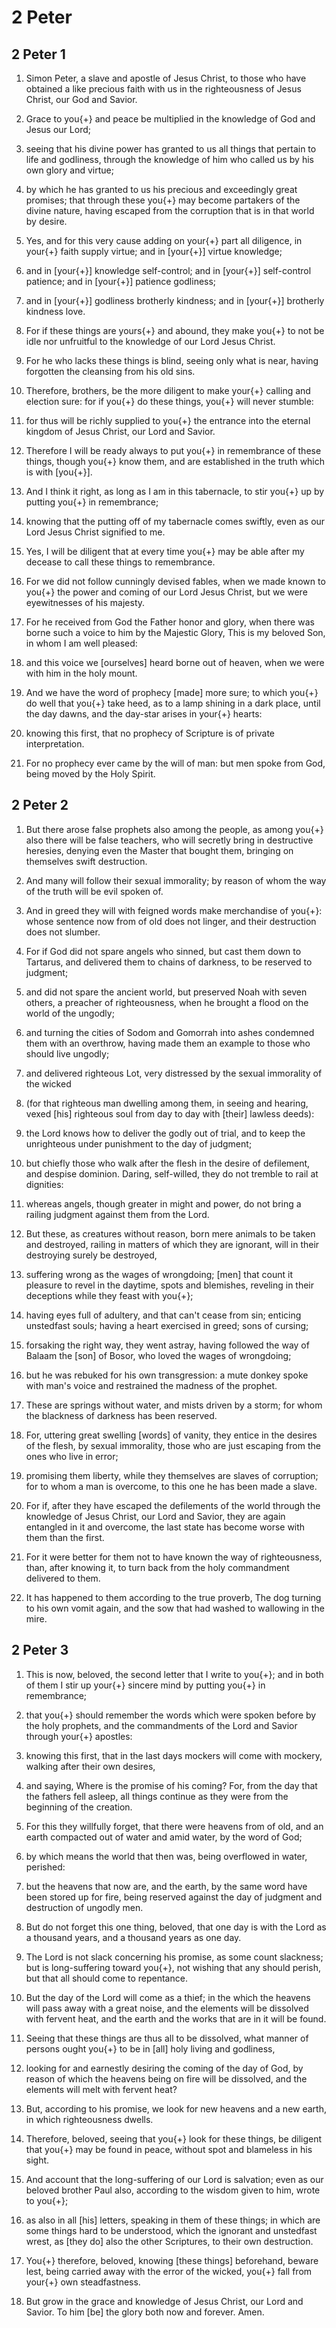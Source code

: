 # 2 Peter

## 2 Peter 1

1. Simon Peter, a slave and apostle of Jesus Christ, to those who have obtained a like precious faith with us in the righteousness of Jesus Christ, our God and Savior.

2. Grace to you{+} and peace be multiplied in the knowledge of God and Jesus our Lord;

3. seeing that his divine power has granted to us all things that pertain to life and godliness, through the knowledge of him who called us by his own glory and virtue;

4. by which he has granted to us his precious and exceedingly great promises; that through these you{+} may become partakers of the divine nature, having escaped from the corruption that is in that world by desire.

5. Yes, and for this very cause adding on your{+} part all diligence, in your{+} faith supply virtue; and in [your{+}] virtue knowledge;

6. and in [your{+}] knowledge self-control; and in [your{+}] self-control patience; and in [your{+}] patience godliness;

7. and in [your{+}] godliness brotherly kindness; and in [your{+}] brotherly kindness love.

8. For if these things are yours{+} and abound, they make you{+} to not be idle nor unfruitful to the knowledge of our Lord Jesus Christ.

9. For he who lacks these things is blind, seeing only what is near, having forgotten the cleansing from his old sins.

10. Therefore, brothers, be the more diligent to make your{+} calling and election sure: for if you{+} do these things, you{+} will never stumble:

11. for thus will be richly supplied to you{+} the entrance into the eternal kingdom of Jesus Christ, our Lord and Savior.

12. Therefore I will be ready always to put you{+} in remembrance of these things, though you{+} know them, and are established in the truth which is with [you{+}].

13. And I think it right, as long as I am in this tabernacle, to stir you{+} up by putting you{+} in remembrance;

14. knowing that the putting off of my tabernacle comes swiftly, even as our Lord Jesus Christ signified to me.

15. Yes, I will be diligent that at every time you{+} may be able after my decease to call these things to remembrance.

16. For we did not follow cunningly devised fables, when we made known to you{+} the power and coming of our Lord Jesus Christ, but we were eyewitnesses of his majesty.

17. For he received from God the Father honor and glory, when there was borne such a voice to him by the Majestic Glory, This is my beloved Son, in whom I am well pleased:

18. and this voice we [ourselves] heard borne out of heaven, when we were with him in the holy mount.

19. And we have the word of prophecy [made] more sure; to which you{+} do well that you{+} take heed, as to a lamp shining in a dark place, until the day dawns, and the day-star arises in your{+} hearts:

20. knowing this first, that no prophecy of Scripture is of private interpretation.

21. For no prophecy ever came by the will of man: but men spoke from God, being moved by the Holy Spirit.

## 2 Peter 2

1. But there arose false prophets also among the people, as among you{+} also there will be false teachers, who will secretly bring in destructive heresies, denying even the Master that bought them, bringing on themselves swift destruction.

2. And many will follow their sexual immorality; by reason of whom the way of the truth will be evil spoken of.

3. And in greed they will with feigned words make merchandise of you{+}: whose sentence now from of old does not linger, and their destruction does not slumber.

4. For if God did not spare angels who sinned, but cast them down to Tartarus, and delivered them to chains of darkness, to be reserved to judgment;

5. and did not spare the ancient world, but preserved Noah with seven others, a preacher of righteousness, when he brought a flood on the world of the ungodly;

6. and turning the cities of Sodom and Gomorrah into ashes condemned them with an overthrow, having made them an example to those who should live ungodly;

7. and delivered righteous Lot, very distressed by the sexual immorality of the wicked

8. (for that righteous man dwelling among them, in seeing and hearing, vexed [his] righteous soul from day to day with [their] lawless deeds):

9. the Lord knows how to deliver the godly out of trial, and to keep the unrighteous under punishment to the day of judgment;

10. but chiefly those who walk after the flesh in the desire of defilement, and despise dominion. Daring, self-willed, they do not tremble to rail at dignities:

11. whereas angels, though greater in might and power, do not bring a railing judgment against them from the Lord.

12. But these, as creatures without reason, born mere animals to be taken and destroyed, railing in matters of which they are ignorant, will in their destroying surely be destroyed,

13. suffering wrong as the wages of wrongdoing; [men] that count it pleasure to revel in the daytime, spots and blemishes, reveling in their deceptions while they feast with you{+};

14. having eyes full of adultery, and that can't cease from sin; enticing unstedfast souls; having a heart exercised in greed; sons of cursing;

15. forsaking the right way, they went astray, having followed the way of Balaam the [son] of Bosor, who loved the wages of wrongdoing;

16. but he was rebuked for his own transgression: a mute donkey spoke with man's voice and restrained the madness of the prophet.

17. These are springs without water, and mists driven by a storm; for whom the blackness of darkness has been reserved.

18. For, uttering great swelling [words] of vanity, they entice in the desires of the flesh, by sexual immorality, those who are just escaping from the ones who live in error;

19. promising them liberty, while they themselves are slaves of corruption; for to whom a man is overcome, to this one he has been made a slave.

20. For if, after they have escaped the defilements of the world through the knowledge of Jesus Christ, our Lord and Savior, they are again entangled in it and overcome, the last state has become worse with them than the first.

21. For it were better for them not to have known the way of righteousness, than, after knowing it, to turn back from the holy commandment delivered to them.

22. It has happened to them according to the true proverb, The dog turning to his own vomit again, and the sow that had washed to wallowing in the mire.

## 2 Peter 3

1. This is now, beloved, the second letter that I write to you{+}; and in both of them I stir up your{+} sincere mind by putting you{+} in remembrance;

2. that you{+} should remember the words which were spoken before by the holy prophets, and the commandments of the Lord and Savior through your{+} apostles:

3. knowing this first, that in the last days mockers will come with mockery, walking after their own desires,

4. and saying, Where is the promise of his coming? For, from the day that the fathers fell asleep, all things continue as they were from the beginning of the creation.

5. For this they willfully forget, that there were heavens from of old, and an earth compacted out of water and amid water, by the word of God;

6. by which means the world that then was, being overflowed in water, perished:

7. but the heavens that now are, and the earth, by the same word have been stored up for fire, being reserved against the day of judgment and destruction of ungodly men.

8. But do not forget this one thing, beloved, that one day is with the Lord as a thousand years, and a thousand years as one day.

9. The Lord is not slack concerning his promise, as some count slackness; but is long-suffering toward you{+}, not wishing that any should perish, but that all should come to repentance.

10. But the day of the Lord will come as a thief; in the which the heavens will pass away with a great noise, and the elements will be dissolved with fervent heat, and the earth and the works that are in it will be found.

11. Seeing that these things are thus all to be dissolved, what manner of persons ought you{+} to be in [all] holy living and godliness,

12. looking for and earnestly desiring the coming of the day of God, by reason of which the heavens being on fire will be dissolved, and the elements will melt with fervent heat?

13. But, according to his promise, we look for new heavens and a new earth, in which righteousness dwells.

14. Therefore, beloved, seeing that you{+} look for these things, be diligent that you{+} may be found in peace, without spot and blameless in his sight.

15. And account that the long-suffering of our Lord is salvation; even as our beloved brother Paul also, according to the wisdom given to him, wrote to you{+};

16. as also in all [his] letters, speaking in them of these things; in which are some things hard to be understood, which the ignorant and unstedfast wrest, as [they do] also the other Scriptures, to their own destruction.

17. You{+} therefore, beloved, knowing [these things] beforehand, beware lest, being carried away with the error of the wicked, you{+} fall from your{+} own steadfastness.

18. But grow in the grace and knowledge of Jesus Christ, our Lord and Savior. To him [be] the glory both now and forever. Amen.

